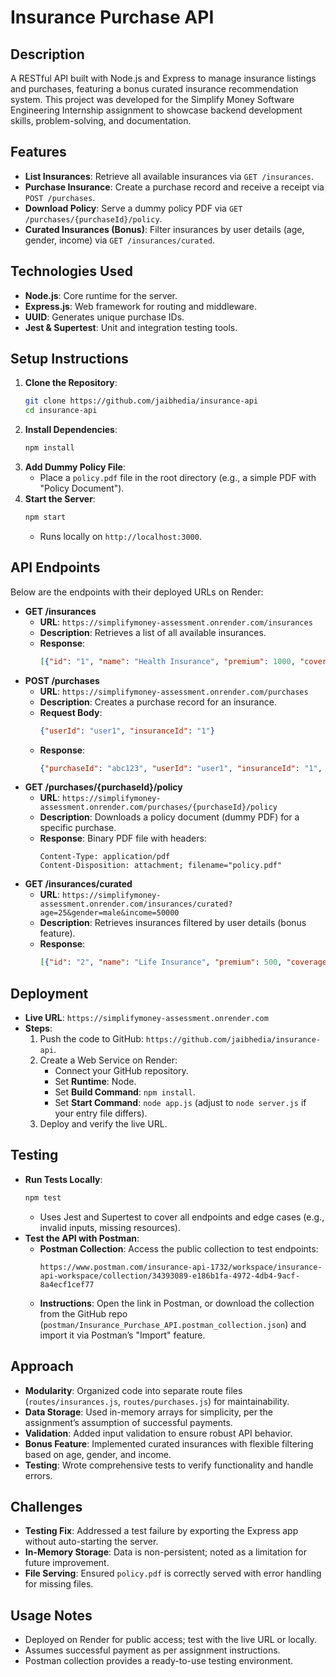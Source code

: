 # Insurance Purchase API

## Description
A RESTful API built with Node.js and Express to manage insurance listings and purchases, featuring a bonus curated insurance recommendation system. This project was developed for the Simplify Money Software Engineering Internship assignment to showcase backend development skills, problem-solving, and documentation.

## Features
- **List Insurances**: Retrieve all available insurances via `GET /insurances`.
- **Purchase Insurance**: Create a purchase record and receive a receipt via `POST /purchases`.
- **Download Policy**: Serve a dummy policy PDF via `GET /purchases/{purchaseId}/policy`.
- **Curated Insurances (Bonus)**: Filter insurances by user details (age, gender, income) via `GET /insurances/curated`.

## Technologies Used
- **Node.js**: Core runtime for the server.
- **Express.js**: Web framework for routing and middleware.
- **UUID**: Generates unique purchase IDs.
- **Jest & Supertest**: Unit and integration testing tools.

## Setup Instructions
1. **Clone the Repository**:
   ```bash
   git clone https://github.com/jaibhedia/insurance-api
   cd insurance-api
   ```
2. **Install Dependencies**:
   ```bash
   npm install
   ```
3. **Add Dummy Policy File**:
   - Place a `policy.pdf` file in the root directory (e.g., a simple PDF with "Policy Document").
4. **Start the Server**:
   ```bash
   npm start
   ```
   - Runs locally on `http://localhost:3000`.

## API Endpoints
Below are the endpoints with their deployed URLs on Render:
- **GET /insurances**
  - **URL**: `https://simplifymoney-assessment.onrender.com/insurances`
  - **Description**: Retrieves a list of all available insurances.
  - **Response**: 
    ```json
    [{"id": "1", "name": "Health Insurance", "premium": 1000, "coverage": "Up to $100,000"}, ...]
    ```
- **POST /purchases**
  - **URL**: `https://simplifymoney-assessment.onrender.com/purchases`
  - **Description**: Creates a purchase record for an insurance.
  - **Request Body**: 
    ```json
    {"userId": "user1", "insuranceId": "1"}
    ```
  - **Response**: 
    ```json
    {"purchaseId": "abc123", "userId": "user1", "insuranceId": "1", "purchaseDate": "2025-03-26T12:00:00Z"}
    ```
- **GET /purchases/{purchaseId}/policy**
  - **URL**: `https://simplifymoney-assessment.onrender.com/purchases/{purchaseId}/policy`
  - **Description**: Downloads a policy document (dummy PDF) for a specific purchase.
  - **Response**: Binary PDF file with headers:
    ```
    Content-Type: application/pdf
    Content-Disposition: attachment; filename="policy.pdf"
    ```
- **GET /insurances/curated**
  - **URL**: `https://simplifymoney-assessment.onrender.com/insurances/curated?age=25&gender=male&income=50000`
  - **Description**: Retrieves insurances filtered by user details (bonus feature).
  - **Response**: 
    ```json
    [{"id": "2", "name": "Life Insurance", "premium": 500, "coverage": "Up to $50,000"}, ...]
    ```

## Deployment
- **Live URL**: `https://simplifymoney-assessment.onrender.com`
- **Steps**:
  1. Push the code to GitHub: `https://github.com/jaibhedia/insurance-api`.
  2. Create a Web Service on Render:
     - Connect your GitHub repository.
     - Set **Runtime**: Node.
     - Set **Build Command**: `npm install`.
     - Set **Start Command**: `node app.js` (adjust to `node server.js` if your entry file differs).
  3. Deploy and verify the live URL.

## Testing
- **Run Tests Locally**:
   ```bash
   npm test
   ```
   - Uses Jest and Supertest to cover all endpoints and edge cases (e.g., invalid inputs, missing resources).
- **Test the API with Postman**:
  - **Postman Collection**: Access the public collection to test endpoints:
    ```
    https://www.postman.com/insurance-api-1732/workspace/insurance-api-workspace/collection/34393089-e186b1fa-4972-4db4-9acf-8a4ecf1cef77
    ```
  - **Instructions**: Open the link in Postman, or download the collection from the GitHub repo (`postman/Insurance_Purchase_API.postman_collection.json`) and import it via Postman’s "Import" feature.

## Approach
- **Modularity**: Organized code into separate route files (`routes/insurances.js`, `routes/purchases.js`) for maintainability.
- **Data Storage**: Used in-memory arrays for simplicity, per the assignment’s assumption of successful payments.
- **Validation**: Added input validation to ensure robust API behavior.
- **Bonus Feature**: Implemented curated insurances with flexible filtering based on age, gender, and income.
- **Testing**: Wrote comprehensive tests to verify functionality and handle errors.

## Challenges
- **Testing Fix**: Addressed a test failure by exporting the Express app without auto-starting the server.
- **In-Memory Storage**: Data is non-persistent; noted as a limitation for future improvement.
- **File Serving**: Ensured `policy.pdf` is correctly served with error handling for missing files.


## Usage Notes
- Deployed on Render for public access; test with the live URL or locally.
- Assumes successful payment as per assignment instructions.
- Postman collection provides a ready-to-use testing environment.

